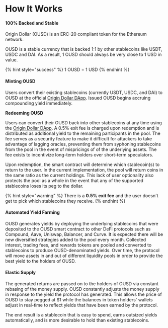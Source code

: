 # How It Works

#### 100% Backed and Stable

Origin Dollar \(OUSD\) is an ERC-20 compliant token for the Ethereum network.

OUSD is a stable currency that is backed 1:1 by other stablecoins like USDT, USDC and DAI. As a result, 1 OUSD should always be very close to 1 USD in value.

{% hint style="success" %}
1 OUSD = 1 USD
{% endhint %}

#### Minting OUSD

Users convert their existing stablecoins \(currently USDT, USDC, and DAI\) to OUSD at the official [Origin Dollar DApp](www.ousd.com). Issued OUSD begins accruing compounding yield immediately.

**Redeeming OUSD**

Users can convert their OUSD back into other stablecoins at any time using the [Origin Dollar DApp](www.ousd.com). A 0.5% exit fee is charged upon redemption and is distributed as additional yield to the remaining participants in the pool. The fee serves as a security feature to make it difficult for attackers to take advantage of lagging oracles, preventing them from syphoning stablecoins from the pool in the event of mispricings of of the underlying assets. The fee exists to incentivize long-term holders over short-term speculators.

Upon redemption, the smart contract will determine which stablecoin\(s\) to return to the user. In the current implementation, the pool will return coins in the same ratio as the current holdings. This lack of user optionality also protects the pool as a whole in the event that any of the supported stablecoins loses its peg to the dollar.

{% hint style="warning" %}
There is a **0.5% exit fee** and the user doesn't get to pick which stablecoins they receive.
{% endhint %}

#### A**utomated Yield Farming**

OUSD generates yields by deploying the underlying stablecoins that were deposited to the OUSD smart contract to other DeFi protocols such as Compound, Aave, Uniswap, Balancer, and Curve. It is expected there will be new diversified strategies added to the pool every month. Collected interest, trading fees, and rewards tokens are pooled and converted to stablecoins to produce OUSD-denominated yields. Over time, the protocol will move assets in and out of different liquidity pools in order to provide the best yield to the holders of OUSD.

#### **Elastic Supply**

The generated returns are passed on to the holders of OUSD via constant rebasing of the money supply. OUSD constantly adjusts the money supply in response to the yield the protocol has generated. This allows the price of OUSD to stay pegged at $1 while the balances in token holders' wallets adjust in real-time to reflect yields that have been earned by the protocol.

The end result is a stablecoin that is easy to spend, earns outsized yields automatically, and is more desirable to hold than existing stablecoins.

